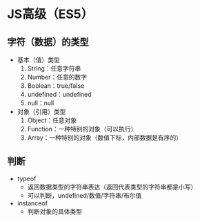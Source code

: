# JS高级（ES5）

## 字符（数据）的类型

* 基本（值）类型 
  1. String：任意字符串
  2. Number：任意的数字
  3. Boolean：true/false
  4. undefined：undefined
  5. null：null
* 对象（引用）类型
  1. Object：任意对象
  2. Function：一种特别的对象（可以执行）
  3. Array：一种特别的对象（数值下标，内部数据是有序的）

## 判断

* typeof 
  * 返回数据类型的字符串表达（返回代表类型的字符串都是小写）
  * 可以判断，undefined/数值/字符串/布尔值
* instanceof
  * 判断对象的具体类型